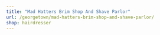 ```yaml
---
title: "Mad Hatters Brim Shop And Shave Parlor"
url: /georgetown/mad-hatters-brim-shop-and-shave-parlor/
shop: hairdresser
---
```

